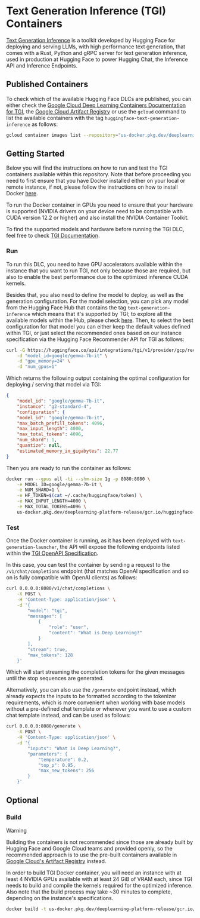 # Text Generation Inference (TGI) Containers

[Text Generation Inference](https://github.com/huggingface/text-generation-inference) is a toolkit developed by Hugging Face for deploying and serving LLMs, with high performance text generation, that comes with a Rust, Python and gRPC server for text generation inference, used in production at Hugging Face to power Hugging Chat, the Inference API and Inference Endpoints.

## Published Containers

To check which of the available Hugging Face DLCs are published, you can either check the [Google Cloud Deep Learning Containers Documentation for TGI](https://cloud.google.com/deep-learning-containers/docs/choosing-container#text-generation-inference), the [Google Cloud Artifact Registry](https://console.cloud.google.com/artifacts/docker/deeplearning-platform-release/us/gcr.io) or use the `gcloud` command to list the available containers with the tag `huggingface-text-generation-inference` as follows:

```bash
gcloud container images list --repository="us-docker.pkg.dev/deeplearning-platform-release/gcr.io" | grep "huggingface-text-generation-inference"
```

## Getting Started

Below you will find the instructions on how to run and test the TGI containers available within this repository. Note that before proceeding you need to first ensure that you have Docker installed either on your local or remote instance, if not, please follow the instructions on how to install Docker [here](https://docs.docker.com/get-docker/).

To run the Docker container in GPUs you need to ensure that your hardware is supported (NVIDIA drivers on your device need to be compatible with CUDA version 12.2 or higher) and also install the NVIDIA Container Toolkit.

To find the supported models and hardware before running the TGI DLC, feel free to check [TGI Documentation](https://huggingface.co/docs/text-generation-inference/supported_models).

### Run

To run this DLC, you need to have GPU accelerators available within the instance that you want to run TGI, not only because those are required, but also to enable the best performance due to the optimized inference CUDA kernels.

Besides that, you also need to define the model to deploy, as well as the generation configuration. For the model selection, you can pick any model from the Hugging Face Hub that contains the tag `text-generation-inference` which means that it's supported by TGI; to explore all the available models within the Hub, please check [here](https://huggingface.co/models?other=text-generation-inference&sort=trending). Then, to select the best configuration for that model you can either keep the default values defined within TGI, or just select the recommended ones based on our instance specification via the Hugging Face Recommender API for TGI as follows:

```bash
curl -G https://huggingface.co/api/integrations/tgi/v1/provider/gcp/recommend \
    -d "model_id=google/gemma-7b-it" \
    -d "gpu_memory=24" \
    -d "num_gpus=1"
```

Which returns the following output containing the optimal configuration for deploying / serving that model via TGI:

```json
{
    "model_id": "google/gemma-7b-it",
    "instance": "g2-standard-4",
    "configuration": {
    "model_id": "google/gemma-7b-it",
    "max_batch_prefill_tokens": 4096,
    "max_input_length": 4000,
    "max_total_tokens": 4096,
    "num_shard": 1,
    "quantize": null,
    "estimated_memory_in_gigabytes": 22.77
}
```

Then you are ready to run the container as follows:

```bash
docker run --gpus all -ti --shm-size 1g -p 8080:8080 \
    -e MODEL_ID=google/gemma-7b-it \
    -e NUM_SHARD=1 \
    -e HF_TOKEN=$(cat ~/.cache/huggingface/token) \
    -e MAX_INPUT_LENGTH=4000 \
    -e MAX_TOTAL_TOKENS=4096 \
    us-docker.pkg.dev/deeplearning-platform-release/gcr.io/huggingface-text-generation-inference-cu124.2-3.ubuntu2204.py311
```

### Test

Once the Docker container is running, as it has been deployed with `text-generation-launcher`, the API will expose the following endpoints listed within the [TGI OpenAPI Specification](https://huggingface.github.io/text-generation-inference/).

In this case, you can test the container by sending a request to the `/v1/chat/completions` endpoint (that matches OpenAI specification and so on is fully compatible with OpenAI clients) as follows:

```bash
curl 0.0.0.0:8080/v1/chat/completions \
    -X POST \
    -H 'Content-Type: application/json' \
    -d '{
        "model": "tgi",
        "messages": [
            {
                "role": "user",
                "content": "What is Deep Learning?"
            }
        ],
        "stream": true,
        "max_tokens": 128
    }'
```

Which will start streaming the completion tokens for the given messages until the stop sequences are generated.

Alternatively, you can also use the `/generate` endpoint instead, which already expects the inputs to be formatted according to the tokenizer requirements, which is more convenient when working with base models without a pre-defined chat template or whenever you want to use a custom chat template instead, and can be used as follows:

```bash
curl 0.0.0.0:8080/generate \
    -X POST \
    -H 'Content-Type: application/json' \
    -d '{
        "inputs": "What is Deep Learning?",
        "parameters": {
            "temperature": 0.2,
            "top_p": 0.95,
            "max_new_tokens": 256
        }
    }'
```

## Optional

### Build

> [!WARNING]
> Building the containers is not recommended since those are already built by Hugging Face and Google Cloud teams and provided openly, so the recommended approach is to use the pre-built containers available in [Google Cloud's Artifact Registry](https://console.cloud.google.com/artifacts/docker/deeplearning-platform-release/us/gcr.io) instead.

In order to build TGI Docker container, you will need an instance with at least 4 NVIDIA GPUs available with at least 24 GiB of VRAM each, since TGI needs to build and compile the kernels required for the optimized inference. Also note that the build process may take ~30 minutes to complete, depending on the instance's specifications.

```bash
docker build -t us-docker.pkg.dev/deeplearning-platform-release/gcr.io/huggingface-text-generation-inference-cu124.2-3.ubuntu2204.py311 -f containers/tgi/gpu/2.3.1/Dockerfile .
```
